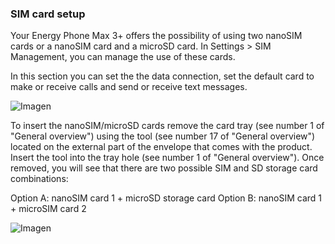 ### SIM card setup

Your Energy Phone Max 3+ offers the possibility of using two nanoSIM cards or a nanoSIM card and a microSD card. In Settings > SIM Management, you can manage the use of these cards.

In this section you can set the the data connection, set the default card to make or receive calls and send or receive text messages.

![Imagen](http://static.energysistem.com/images/manuals/42436/58d2ad55dbd2a.jpg)

To insert the nanoSIM/microSD cards remove the card tray (see number 1 of "General overview") using the tool (see number 17 of "General overview") located on the external part of the envelope that comes with the product. Insert the tool into the tray hole (see number 1 of "General overview"). Once removed, you will see that there are two possible SIM and SD storage card combinations:

Option A: nanoSIM card 1 + microSD storage card
Option B: nanoSIM card 1 + microSIM card 2

![Imagen](http://static.energysistem.com/images/manuals/42436/58d3d5e7e9384.jpg)
